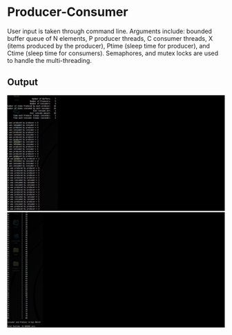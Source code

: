 # Producer-Consumer
User input is taken through command line. Arguments include: bounded buffer queue of N elements, P producer threads, C consumer threads, X (items produced by the producer), Ptime (sleep time for producer), and Ctime (sleep time for consumers). Semaphores, and mutex locks are used to handle the multi-threading. 

## Output
![](/Screenshots/pc_1.jpg)
![](/Screenshots/pc_3.jpg)